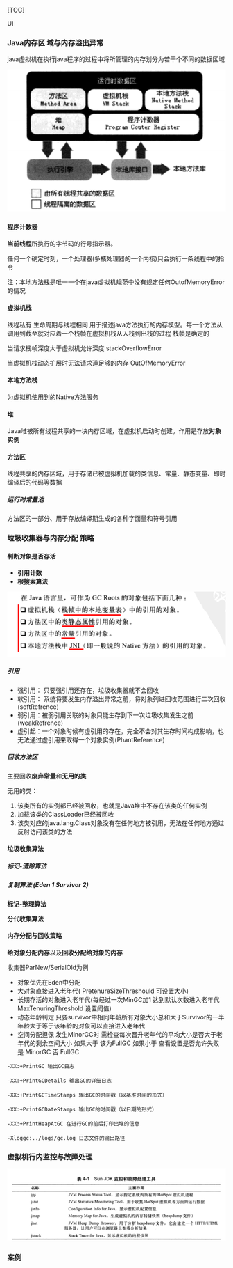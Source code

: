 [TOC]

UI

### Java内存区 域与内存溢出异常

java虚拟机在执行java程序的过程中将所管理的内存划分为若干个不同的数据区域

![1550818920830](./1550818920830.png)

#### 程序计数器

**当前线程**所执行的字节码的行号指示器。

任何一个确定时刻，一个处理器(多核处理器的一个内核)只会执行一条线程中的指令

注：本地方法栈是唯一一个在java虚拟机规范中没有规定任何OutofMemoryError的情况

#### 虚拟机栈

线程私有 生命周期与线程相同 用于描述java方法执行的内存模型。每一个方法从调用到截至就对应着一个栈帧在虚拟机栈从入栈到出栈的过程 栈帧是确定的

当请求栈帧深度大于虚拟机允许深度 stackOverflowError 

当虚拟机栈动态扩展时无法请求道足够的内存 OutOfMemoryError

#### 本地方法栈

为虚拟机使用到的Native方法服务

#### 堆

Java堆被所有线程共享的一块内存区域，在虚拟机启动时创建。作用是存放**对象实例**

#### 方法区

 线程共享的内存区域，用于存储已被虚拟机加载的类信息、常量、静态变量、即时编译后的代码等数据

##### 运行时常量池

方法区的一部分、用于存放编译期生成的各种字面量和符号引用 

### 垃圾收集器与内存分配 策略

#### 判断对象是否存活

- **引用计数** 
- **根搜索算法**

![1551143619939](./1551143619939.png)

##### **引用**

- 强引用： 只要强引用还存在，垃圾收集器就不会回收 
- 软引用： 系统将要发生内存溢出异常之前，将对象列进回收范围进行二次回收 (softRefrence)
- 弱引用：被弱引用关联的对象只能生存到下一次垃圾收集发生之前 (weakRefrence)
- 虚引起：一个对象时候有虚引用的存在，完全不会对其生存时间构成影响，也无法通过虚引用来取得一个对象实例(PhantReference)

##### **回收方法区**

主要回收**废弃常量**和**无用的类**

无用的类：

1. 该类所有的实例都已经被回收，也就是Java堆中不存在该类的任何实例
2. 加载该类的ClassLoader已经被回收
3. 该类对应的java.lang.Class对象没有在任何地方被引用，无法在任何地方通过反射访问该类的方法

#### 垃圾收集算法

##### 标记-清除算法

##### 复制算法 (Eden 1 Survivor 2)

**标记-整理算法**

**分代收集算法**

#### 内存分配与回收策略

**给对象分配内存**以及**回收分配给对象的内存**

收集器ParNew/SerialOld为例

- 对象优先在Eden中分配
- 大对象直接进入老年代( PretenureSizeThreshould 可设置大小)
- 长期存活的对象进入老年代(每经过一次MinGC加1 达到默认次数进入老年代 MaxTenuringThreshold 设置阈值)
- 动态年龄判定 只要survivor中相同年龄所有对象大小总和大于Survivor的一半 年龄大于等于该年龄的对象可以直接进入老年代
- 空间分配担保 发生MinorGC时 需检查每次晋升老年代的平均大小是否大于老年代的剩余空间大小 如果大于 该为FullGC 如果小于 查看设置是否允许失败 是 MinorGC 否 FullGC

```
-XX:+PrintGC 输出GC日志

-XX:+PrintGCDetails 输出GC的详细日志

-XX:+PrintGCTimeStamps 输出GC的时间戳（以基准时间的形式）

-XX:+PrintGCDateStamps 输出GC的时间戳（以日期的形式）

-XX:+PrintHeapAtGC 在进行GC的前后打印出堆的信息

-Xloggc:../logs/gc.log 日志文件的输出路径

```



### 虚拟机行内监控与故障处理

![1551162128555](./1551162128555.png)

### 案例